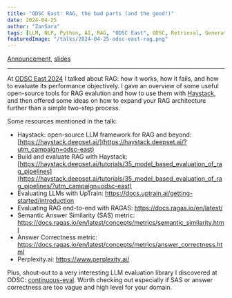 ```yaml
---
title: "ODSC East: RAG, the bad parts (and the good!)"
date: 2024-04-25
author: "ZanSara"
tags: [LLM, NLP, Python, AI, RAG, "ODSC East", ODSC, Retrieval, Generation, Evaluation, Haystack]
featuredImage: "/talks/2024-04-25-odsc-east-rag.png"
---
```


[Announcement](https://odsc.com/speakers/rag-the-bad-parts-and-the-good-building-a-deeper-understanding-of-this-hot-llm-paradigms-weaknesses-strengths-and-limitations/), [slides](https://drive.google.com/file/d/19EDFCqOiAo9Cvx5fxx6Wq1Z-EoMKwxbs/view?usp=sharing)

---

At [ODSC East 2024](https://odsc.com/boston/) I talked about RAG: how it works, how it fails, and how to evaluate its performance objectively. I gave an overview of some useful open-source tools for RAG evalution and how to use them with [Haystack](https://haystack.deepset.ai/?utm_campaign=odsc-east), and then offered some ideas on how to expand your RAG architecture further than a simple two-step process.

Some resources mentioned in the talk:

- Haystack: open-source LLM framework for RAG and beyond: [https://haystack.deepset.ai/](https://haystack.deepset.ai/?utm_campaign=odsc-east)
- Build and evaluate RAG with Haystack: [https://haystack.deepset.ai/tutorials/35_model_based_evaluation_of_rag_pipelines](https://haystack.deepset.ai/tutorials/35_model_based_evaluation_of_rag_pipelines/?utm_campaign=odsc-east)
- Evaluating LLMs with UpTrain: https://docs.uptrain.ai/getting-started/introduction
- Evaluating RAG end-to-end with RAGAS: https://docs.ragas.io/en/latest/
- Semantic Answer Similarity (SAS) metric: https://docs.ragas.io/en/latest/concepts/metrics/semantic_similarity.html
- Answer Correctness metric: https://docs.ragas.io/en/latest/concepts/metrics/answer_correctness.html
- Perplexity.ai: https://www.perplexity.ai/

Plus, shout-out to a very interesting LLM evaluation library I discovered at ODSC: [continuous-eval](https://docs.relari.ai/v0.3). Worth checking out especially if SAS or answer correctness are too vague and high level for your domain.